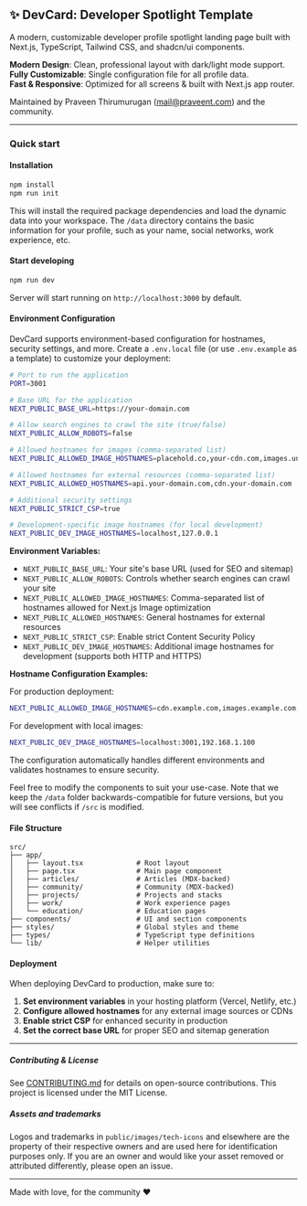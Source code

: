 ## ✨ DevCard: Developer Spotlight Template

A modern, customizable developer profile spotlight landing page built with Next.js, TypeScript, Tailwind CSS, and shadcn/ui components.

**Modern Design**: Clean, professional layout with dark/light mode support.  
**Fully Customizable**: Single configuration file for all profile data.  
**Fast & Responsive**: Optimized for all screens & built with Next.js app router.

Maintained by Praveen Thirumurugan (mail@praveent.com) and the community.

---

### Quick start

#### Installation

```bash
npm install
npm run init
```

This will install the required package dependencies and load the dynamic data into your workspace. The `/data` directory contains the basic information for your profile, such as your name, social networks, work experience, etc.

#### Start developing

```bash
npm run dev
```

Server will start running on `http://localhost:3000` by default.

#### Environment Configuration

DevCard supports environment-based configuration for hostnames, security settings, and more. Create a `.env.local` file (or use `.env.example` as a template) to customize your deployment:

```bash
# Port to run the application
PORT=3001

# Base URL for the application
NEXT_PUBLIC_BASE_URL=https://your-domain.com

# Allow search engines to crawl the site (true/false)
NEXT_PUBLIC_ALLOW_ROBOTS=false

# Allowed hostnames for images (comma-separated list)
NEXT_PUBLIC_ALLOWED_IMAGE_HOSTNAMES=placehold.co,your-cdn.com,images.unsplash.com

# Allowed hostnames for external resources (comma-separated list)
NEXT_PUBLIC_ALLOWED_HOSTNAMES=api.your-domain.com,cdn.your-domain.com

# Additional security settings
NEXT_PUBLIC_STRICT_CSP=true

# Development-specific image hostnames (for local development)
NEXT_PUBLIC_DEV_IMAGE_HOSTNAMES=localhost,127.0.0.1
```

**Environment Variables:**

- `NEXT_PUBLIC_BASE_URL`: Your site's base URL (used for SEO and sitemap)
- `NEXT_PUBLIC_ALLOW_ROBOTS`: Controls whether search engines can crawl your site
- `NEXT_PUBLIC_ALLOWED_IMAGE_HOSTNAMES`: Comma-separated list of hostnames allowed for Next.js Image optimization
- `NEXT_PUBLIC_ALLOWED_HOSTNAMES`: General hostnames for external resources
- `NEXT_PUBLIC_STRICT_CSP`: Enable strict Content Security Policy
- `NEXT_PUBLIC_DEV_IMAGE_HOSTNAMES`: Additional image hostnames for development (supports both HTTP and HTTPS)

**Hostname Configuration Examples:**

For production deployment:

```bash
NEXT_PUBLIC_ALLOWED_IMAGE_HOSTNAMES=cdn.example.com,images.example.com,your-bucket.s3.amazonaws.com
```

For development with local images:

```bash
NEXT_PUBLIC_DEV_IMAGE_HOSTNAMES=localhost:3001,192.168.1.100
```

The configuration automatically handles different environments and validates hostnames to ensure security.

Feel free to modify the components to suit your use-case. Note that we keep the `/data` folder backwards-compatible for future versions, but you will see conflicts if `/src` is modified.

#### File Structure

```
src/
├── app/
│   ├── layout.tsx             # Root layout
│   ├── page.tsx               # Main page component
│   ├── articles/              # Articles (MDX-backed)
│   ├── community/             # Community (MDX-backed)
│   ├── projects/              # Projects and stacks
│   ├── work/                  # Work experience pages
│   └── education/             # Education pages
├── components/                # UI and section components
├── styles/                    # Global styles and theme
├── types/                     # TypeScript type definitions
└── lib/                       # Helper utilities
```

#### Deployment

When deploying DevCard to production, make sure to:

1. **Set environment variables** in your hosting platform (Vercel, Netlify, etc.)
2. **Configure allowed hostnames** for any external image sources or CDNs
3. **Enable strict CSP** for enhanced security in production
4. **Set the correct base URL** for proper SEO and sitemap generation

---

##### Contributing & License

See [CONTRIBUTING.md](CONTRIBUTING.md) for details on open-source contributions. This project is licensed under the MIT License.

##### Assets and trademarks

Logos and trademarks in `public/images/tech-icons` and elsewhere are the property of their respective owners and are used here for identification purposes only. If you are an owner and would like your asset removed or attributed differently, please open an issue.

---

Made with love, for the community ❤️
